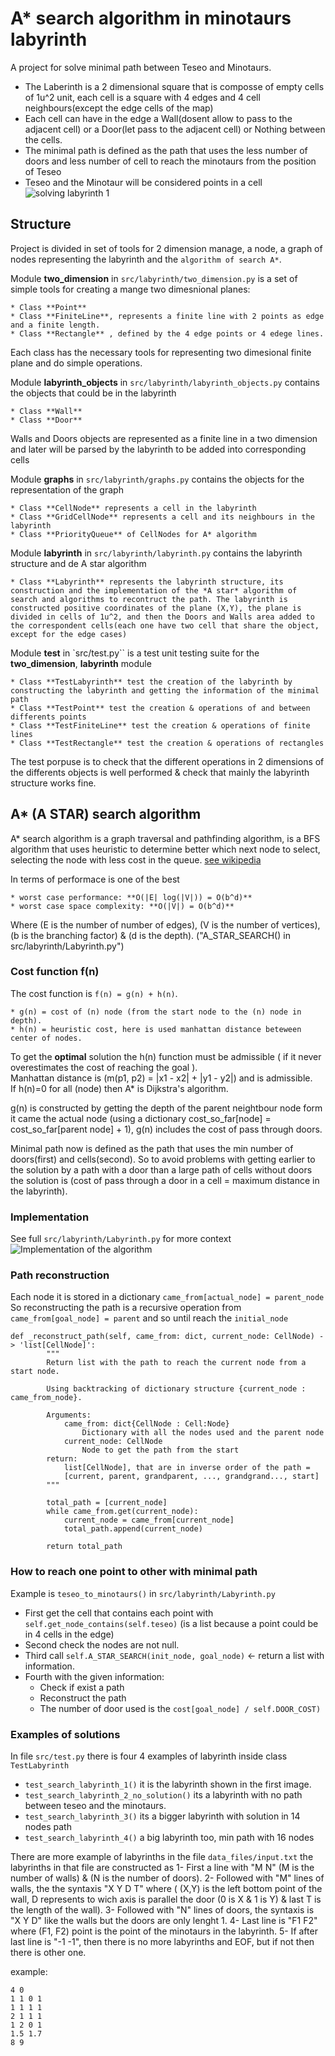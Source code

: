 # A* search algorithm in minotaurs labyrinth
A project for solve minimal path between Teseo and Minotaurs.
- The Laberinth is a 2 dimensional square that is composse of empty cells of 1u^2 unit, each cell is a square with 4 edges and 4 cell neighbours(except the edge cells of the map)
- Each cell can have in the edge a Wall(dosent allow to pass to the adjacent cell) or a Door(let pass to the adjacent cell) or Nothing between the cells.
- The minimal path is defined as the path that uses the less number of doors and less number of cell to reach the minotaurs from the position of Teseo
- Teseo and the Minotaur will be considered points in a cell
![solving labyrinth 1](img/example_labyrinth1.png "Example of solving labyrinth 1 ")
## Structure
Project is divided in set of tools for 2 dimension manage, a node, a graph of nodes representing the labyrinth and the `algorithm of search A*`. 

Module **two_dimension** in `src/labyrinth/two_dimension.py` is a set of simple tools for creating a mange two dimesnional planes:
    
    * Class **Point**
    * Class **FiniteLine**, represents a finite line with 2 points as edge and a finite length.
    * Class **Rectangle** , defined by the 4 edge points or 4 edege lines.
    
Each class has the necessary tools for representing two dimesional finite plane and do simple operations. 

Module **labyrinth_objects** in `src/labyrinth/labyrinth_objects.py` contains the objects that could be in the labyrinth
    
    * Class **Wall**
    * Class **Door**
    
Walls and Doors objects are represented as a finite line in a two dimension and later will be parsed by the labyrinth to be added into corresponding cells  
 
Module **graphs** in `src/labyrinth/graphs.py` contains the objects for the representation of the graph
    
    * Class **CellNode** represents a cell in the labyrinth
    * Class **GridCellNode** represents a cell and its neighbours in the labyrinth
    * Class **PriorityQueue** of CellNodes for A* algorithm
    
 
Module **labyrinth** in `src/labyrinth/labyrinth.py` contains the labyrinth structure and de A star algorithm
     
    * Class **Labyrinth** represents the labyrinth structure, its construction and the implementation of the *A star* algorithm of search and algorithms to recontruct the path. The labyrinth is constructed positive coordinates of the plane (X,Y), the plane is divided in cells of 1u^2, and then the Doors and Walls area added to the correspondent cells(each one have two cell that share the object, except for the edge cases)
    

Module **test** in `src/test.py`` is a test unit testing suite for the **two_dimension**, **labyrinth** module
     
    * Class **TestLabyrinth** test the creation of the labyrinth by constructing the labyrinth and getting the information of the minimal path
    * Class **TestPoint** test the creation & operations of and between differents points
    * Class **TestFiniteLine** test the creation & operations of finite lines
    * Class **TestRectangle** test the creation & operations of rectangles
    
The test porpuse is to check that the different operations in 2 dimensions of the differents objects is well performed & check that mainly the labyrinth structure works fine.


## A* (A STAR) search algorithm
A* search algorithm is a graph traversal and pathfinding algorithm, is a BFS algorithm that uses heuristic to determine better which next node to select, selecting the node with less cost in the queue. [see wikipedia](https://en.wikipedia.org/wiki/A*_search_algorithm)

In terms of performace is one of the best   

    * worst case performance: **O(|E| log(|V|)) = O(b^d)**
    * worst case space complexity: **O(|V|) = O(b^d)**

Where (E is the number of number of edges), (V is the number of vertices), (b is the branching factor) & (d is the depth).
("A_STAR_SEARCH() in src/labyrinth/Labyrinth.py")

### Cost function f(n)
The cost function is `f(n) = g(n) + h(n)`.
    
    * g(n) = cost of (n) node (from the start node to the (n) node in depth).
    * h(n) = heuristic cost, here is used manhattan distance beteween center of nodes.
    

To get the **optimal** solution the h(n) function must be admissible ( if it never overestimates the cost of reaching the goal ).  
Manhattan distance is (m(p1, p2) = |x1 - x2| + |y1 - y2|) and is admissible.  
If h(n)=0 for all (node) then A* is Dijkstra's algorithm.  

g(n) is constructed by getting the depth of the parent neightbour node form it came the actual node (using a dictionary cost_so_far[node] = cost_so_far[parent node] + 1), g(n) includes the cost of pass through doors.

Minimal path now is defined as the path that uses the min number of doors(first) and cells(second). So to avoid problems with getting earlier to the solution by a path with a door than a large path of cells without doors the solution is (cost of pass through a door in a cell = maximum distance in the labyrinth). 

### Implementation 
See full `src/labyrinth/Labyrinth.py` for more context  
![Implementation of the algorithm](img/a-star_impl.png "Implementation of the algorithm")

### Path reconstruction
Each node it is stored in a dictionary `came_from[actual_node] = parent_node`
So reconstructing the path is a recursive operation from `came_from[goal_node] = parent` and so until reach the `initial_node`
```
def _reconstruct_path(self, came_from: dict, current_node: CellNode) -> 'list[CellNode]':
        """
        Return list with the path to reach the current node from a start node.
        
        Using backtracking of dictionary structure {current_node : came_from_node}.

        Arguments:
            came_from: dict{CellNode : Cell:Node}
                Dictionary with all the nodes used and the parent node
            current_node: CellNode
                Node to get the path from the start
        return: 
            list[CellNode], that are in inverse order of the path =
            [current, parent, grandparent, ..., grandgrand..., start]
        """
        
        total_path = [current_node]
        while came_from.get(current_node):
            current_node = came_from[current_node]
            total_path.append(current_node)
        
        return total_path
```

### How to reach one point to other with minimal path
Example is `teseo_to_minotaurs()` in `src/labyrinth/Labyrinth.py`  

- First get the cell that contains each point with `self.get_node_contains(self.teseo)` (is a list because a point could be in 4 cells in the edge) 
- Second check the nodes are not null.
- Third call `self.A_STAR_SEARCH(init_node, goal_node)` <- return a list with information.
- Fourth with the given information: 
    * Check if exist a path
    * Reconstruct the path
    * The number of door used is the `cost[goal_node] / self.DOOR_COST)`

### Examples of solutions
In file `src/test.py` there is four 4 examples of labyrinth inside class `TestLabyrinth`
- `test_search_labyrinth_1()` it is the labyrinth shown in the first image.
- `test_search_labyrinth_2_no_solution()` its a labyrinth with no path between teseo and the minotaurs.
- `test_search_labyrinth_3()` its a bigger labyrinth with solution in 14 nodes path
- `test_search_labyrinth_4()` a big labyrinth too, min path with 16 nodes

There are more example of labyrinths in the file `data_files/input.txt` the labyrinths in that file are constructed as 
    1- First a line with "M N" (M is the number of walls) & (N is the number of doors).
    2- Followed with "M" lines of walls, the the syntaxis "X Y D T" where ( (X,Y) is the left bottom point of the wall, D represents to wich axis is parallel the door (0 is X & 1 is Y) & last T is the length of the wall).
    3- Followed with "N" lines of doors, the syntaxis is "X Y D" like the walls but the doors are only lenght 1.
    4- Last line is "F1 F2" where (F1, F2) point is the point of the minotaurs in the labyrinth.
    5- If after last line is "-1 -1", then there is no more labyrinths and EOF, but if not then there is other one.

example:
```
4 0
1 1 0 1
1 1 1 1
2 1 1 1
1 2 0 1
1.5 1.7
8 9
```
